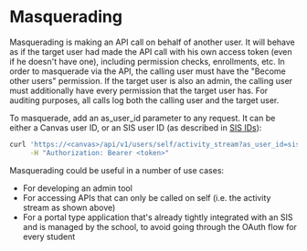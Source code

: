 Masquerading
============

Masquerading is making an API call on behalf of another user. It will behave as if the target user had made the API
call with his own access token (even if he doesn't have one), including permission checks, enrollments, etc. In order
to masquerade via the API, the calling user must have the "Become other users" permission. If the target user is also
an admin, the calling user must additionally have every permission that the target user has. For auditing purposes,
all calls log both the calling user and the target user.

To masquerade, add an as_user_id parameter to any request. It can be either a Canvas user ID, or an SIS user ID
(as described in <a href="object_ids.html">SIS IDs</a>):

```bash
curl 'https://<canvas>/api/v1/users/self/activity_stream?as_user_id=sis_user_id:brian' \
     -H "Authorization: Bearer <token>"
```

Masquerading could be useful in a number of use cases:

 * For developing an admin tool
 * For accessing APIs that can only be called on self (i.e. the activity stream as shown above)
 * For a portal type application that's already tightly integrated with an SIS and is managed
   by the school, to avoid going through the OAuth flow for every student
